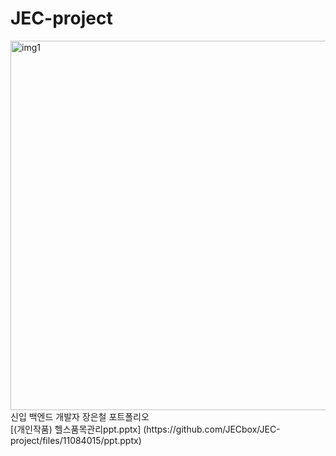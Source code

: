 # JEC-project
<img width="591" alt="img1" src="https://user-images.githubusercontent.com/129017519/227852692-5075bc81-6737-447d-926c-7488ec715b95.png">
신입 백엔드 개발자 장은철 포트폴리오<br>
[(개인작품) 헬스품목관리ppt.pptx]
(https://github.com/JECbox/JEC-project/files/11084015/ppt.pptx)

